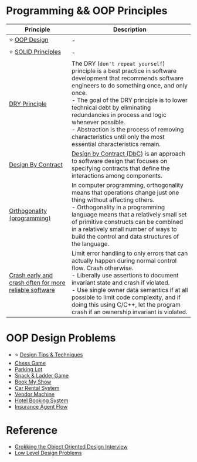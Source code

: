 
# Programming && OOP Principles

| Principle                                                                                                                                                      | Description                                                                                                                                                                                                                                                                                                                                                                                                          |
|----------------------------------------------------------------------------------------------------------------------------------------------------------------|----------------------------------------------------------------------------------------------------------------------------------------------------------------------------------------------------------------------------------------------------------------------------------------------------------------------------------------------------------------------------------------------------------------------|
| :star: [OOP Design](OOP.md)                                                                                                                                    | -                                                                                                                                                                                                                                                                                                                                                                                                                    |
| :star: [SOLID Principles](SOLID.md)                                                                                                                            | -                                                                                                                                                                                                                                                                                                                                                                                                                    |
| [DRY Principle](https://en.wikipedia.org/wiki/Don%27t_repeat_yourself)                                                                                         | The DRY (`don't repeat yourself`) principle is a best practice in software development that recommends software engineers to do something once, and only once.<br/>- The goal of the DRY principle is to lower technical debt by eliminating redundancies in process and logic whenever possible.<br/>- Abstraction is the process of removing characteristics until only the most essential characteristics remain. |
| [Design By Contract](https://www.leadingagile.com/2018/05/design-by-contract-part-one/)                                                                        | [Design by Contract (DbC)](https://www.leadingagile.com/2018/05/design-by-contract-part-one/) is an approach to software design that focuses on specifying contracts that define the interactions among components.                                                                                                                                                                                                  |
| [Orthogonality (programming)](https://www.baeldung.com/cs/orthogonality-cs-programming-languages-software-databases)                                           | In computer programming, orthogonality means that operations change just one thing without affecting others.<br/>- Orthogonality in a programming language means that a relatively small set of primitive constructs can be combined in a relatively small number of ways to build the control and data structures of the language.                                                                                  |
| [Crash early and crash often for more reliable software](https://medium.com/@mattklein123/crash-early-and-crash-often-for-more-reliable-software-597738dd21c5) | Limit error handling to only errors that can actually happen during normal control flow. Crash otherwise.<br/>- Liberally use assertions to document invariant state and crash if violated.<br/>- Use single owner data semantics if at all possible to limit code complexity, and if doing this using C/C++, let the program crash if an ownership invariant is violated.                                                                                                                                                                                                                   |

# OOP Design Problems
- :star: [Design Tips & Techniques](TipsAndTechniques.md)
- [Chess Game](OOPDesignProblems/ChessGame)
- [Parking Lot](OOPDesignProblems/ParkingLot)
- [Snack & Ladder Game](OOPDesignProblems/SnackAndLadderGame)
- [Book My Show](OOPDesignProblems/BookMyShow)
- [Car Rental System](OOPDesignProblems/CarRentalSystem)
- [Vendor Machine](OOPDesignProblems/VendingMachine)
- [Hotel Booking System](OOPDesignProblems/HotelBookingSystem)
- [Insurance Agent Flow](OOPDesignProblems/Others/InsuranceAgentFlow.md)

# Reference
- [Grokking the Object Oriented Design Interview](https://www.educative.io/courses/grokking-the-object-oriented-design-interview)
- [Low Level Design Problems](https://github.com/prasadgujar/low-level-design-primer/blob/master/solutions.md)